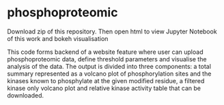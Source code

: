 # phosphoproteomic
Download zip of this repository. 
Then open html to view Jupyter Notebook of this work and bokeh visualisation

<p>This code forms backend of a website feature where user can upload phosphoproteomic data, define threshold parameters and visualise the analysis of the data. The output is divided into three components: a total summary represented as a volcano plot of phosphorylation sites and the kinases known to phosphylate at the given modified residue, a filtered kinase only volcano plot and relative kinase activity table that can be downloaded.<p>
